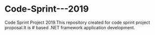 # Code-Sprint---2019
Code Sprint Project 2019.This repository created for code sprint project proposal.It is # based .NET framework application development.
